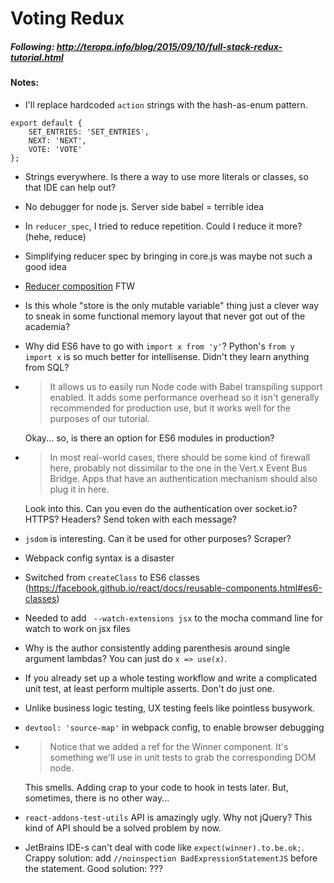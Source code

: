# Voting Redux

##### Following: http://teropa.info/blog/2015/09/10/full-stack-redux-tutorial.html

#### Notes:

- I'll replace hardcoded `action` strings with the hash-as-enum pattern.
```
export default {
	SET_ENTRIES: 'SET_ENTRIES',
	NEXT: 'NEXT',
	VOTE: 'VOTE'
};
```
- Strings everywhere. Is there a way to use more literals or classes, so that IDE can help out?
- No debugger for node js. Server side babel = terrible idea
- In `reducer_spec`, I tried to reduce repetition. Could I reduce it more? (hehe, reduce) 
- Simplifying reducer spec by bringing in core.js was maybe not such a good idea
- [Reducer composition](http://rackt.github.io/redux/docs/basics/Reducers.html) FTW
- Is this whole "store is the only mutable variable" thing just a clever way to sneak in some functional memory layout that never got out of the academia?
- Why did ES6 have to go with `import x from 'y'`? Python's `from y import x` is so much better for intellisense. Didn't they learn anything from SQL?
- > It allows us to easily run Node code with Babel transpiling support enabled. It adds some performance overhead so it isn't generally recommended for production use, but it works well for the purposes of our tutorial.
    
    Okay... so, is there an option for ES6 modules in production?
- > In most real-world cases, there should be some kind of firewall here, probably not dissimilar to the one in the Vert.x Event Bus Bridge. Apps that have an authentication mechanism should also plug it in here.

    Look into this. Can you even do the authentication over socket.io? HTTPS? Headers? Send token with each message?
- `jsdom` is interesting. Can it be used for other purposes? Scraper?
- Webpack config syntax is a disaster
- Switched from `createClass` to ES6 classes (https://facebook.github.io/react/docs/reusable-components.html#es6-classes)
- Needed to add ` --watch-extensions jsx` to the mocha command line for watch to work on jsx files
- Why is the author consistently adding parenthesis around single argument lambdas? You can just do `x => use(x)`.
- If you already set up a whole testing  workflow and write a complicated unit test, at least perform multiple asserts. Don't do just one.
- Unlike business logic testing, UX testing feels like pointless busywork.
- `devtool: 'source-map'` in webpack config, to enable browser debugging
- > Notice that we added a ref for the Winner component. It's something we'll use in unit tests to grab the corresponding DOM node.

    This smells. Adding crap to your code to hook in tests later. But, sometimes, there is no other way...
- `react-addons-test-utils` API is amazingly ugly. Why not jQuery? This kind of API should be a solved problem by now.
- JetBrains IDE-s can't deal with code like `expect(winner).to.be.ok;`.
    Crappy solution: add `//noinspection BadExpressionStatementJS` before the statement.
    Good solution: ???
